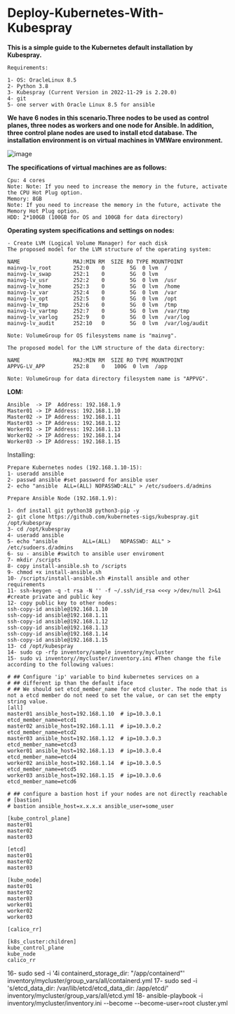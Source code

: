 # Deploy-Kubernetes-With-Kubespray
**This is a simple guide to the Kubernetes default installation by Kubespray.**
```
Requirements:

1- OS: OracleLinux 8.5
2- Python 3.8
3- Kubespray (Current Version in 2022-11-29 is 2.20.0)
4- git
5- one server with Oracle Linux 8.5 for ansible
```
**We have 6 nodes in this scenario.Three nodes to be used as control planes, three nodes as workers and one node for Ansible. In addition, three control plane nodes are used to install etcd database. The installation environment is on virtual machines in VMWare environment.**

![image](https://user-images.githubusercontent.com/16554389/204513136-50ae86ea-3ad6-4543-99b1-dd04dd503865.png)


**The specifications of virtual machines are as follows:**
```
Cpu: 4 cores
Note: Note: If you need to increase the memory in the future, activate the CPU Hot Plug option.
Memory: 8GB
Note: If you need to increase the memory in the future, activate the Memory Hot Plug option.
HDD: 2*100GB (100GB for OS and 100GB for data directory)
```
**Operating system specifications and settings on nodes:**
```
- Create LVM (Logical Volume Manager) for each disk
The proposed model for the LVM structure of the operating system:

NAME                 MAJ:MIN RM  SIZE RO TYPE MOUNTPOINT
mainvg-lv_root       252:0    0        5G  0 lvm  /
mainvg-lv_swap       252:1    0        5G  0 lvm  
mainvg-lv_usr        252:2    0        5G  0 lvm  /usr
mainvg-lv_home       252:3    0        5G  0 lvm  /home
mainvg-lv_var        252:4    0        5G  0 lvm  /var
mainvg-lv_opt        252:5    0        5G  0 lvm  /opt
mainvg-lv_tmp        252:6    0        5G  0 lvm  /tmp
mainvg-lv_vartmp     252:7    0        5G  0 lvm  /var/tmp
mainvg-lv_varlog     252:9    0        5G  0 lvm  /var/log
mainvg-lv_audit      252:10   0        5G  0 lvm  /var/log/audit

Note: VolumeGroup for OS filesystems name is "mainvg".

The proposed model for the LVM structure of the data directory:

NAME                 MAJ:MIN RM  SIZE RO TYPE MOUNTPOINT
APPVG-LV_APP         252:8    0   100G  0 lvm  /app

Note: VolumeGroup for data directory filesystem name is "APPVG".
```
**LOM:**
```
Ansible  -> IP  Address: 192.168.1.9
Master01 -> IP Address: 192.168.1.10
Master02 -> IP Address: 192.168.1.11
Master03 -> IP Address: 192.168.1.12
Worker01 -> IP Address: 192.168.1.13
Worker02 -> IP Address: 192.168.1.14
Worker03 -> IP Address: 192.168.1.15
```

Installing:
```
Prepare Kubernetes nodes (192.168.1.10-15):
1- useradd ansible
2- passwd ansible #set password for ansible user
2- echo "ansible  ALL=(ALL) NOPASSWD:ALL" > /etc/sudoers.d/admins

Prepare Ansible Node (192.168.1.9):

1- dnf install git python38 python3-pip -y
2- git clone https://github.com/kubernetes-sigs/kubespray.git /opt/kubespray
3- cd /opt/kubespray
4- useradd ansible
5- echo "ansible		ALL=(ALL)	NOPASSWD: ALL" > /etc/sudoers.d/admins
6- su - ansible #switch to ansible user enviroment
7- mkdir /scripts
8- copy install-ansible.sh to /scripts
9- chmod +x install-ansible.sh
10- /scripts/install-ansible.sh #install ansible and other requirements
11- ssh-keygen -q -t rsa -N '' -f ~/.ssh/id_rsa <<<y >/dev/null 2>&1 #create private and public key
12- copy public key to other nodes:
ssh-copy-id ansible@192.168.1.10
ssh-copy-id ansible@192.168.1.11
ssh-copy-id ansible@192.168.1.12
ssh-copy-id ansible@192.168.1.13
ssh-copy-id ansible@192.168.1.14
ssh-copy-id ansible@192.168.1.15
13- cd /opt/kubespray
14- sudo cp -rfp inventory/sample inventory/mycluster 
15- sudo vi inventory//mycluster/inventory.ini #Then change the file according to the following values:

# ## Configure 'ip' variable to bind kubernetes services on a
# ## different ip than the default iface
# ## We should set etcd_member_name for etcd cluster. The node that is not a etcd member do not need to set the value, or can set the empty string value.
[all]
master01 ansible_host=192.168.1.10  # ip=10.3.0.1 etcd_member_name=etcd1
master02 ansible_host=192.168.1.11  # ip=10.3.0.2 etcd_member_name=etcd2
master03 ansible_host=192.168.1.12  # ip=10.3.0.3 etcd_member_name=etcd3
worker01 ansible_host=192.168.1.13  # ip=10.3.0.4 etcd_member_name=etcd4
worker02 ansible_host=192.168.1.14  # ip=10.3.0.5 etcd_member_name=etcd5
worker03 ansible_host=192.168.1.15  # ip=10.3.0.6 etcd_member_name=etcd6

# ## configure a bastion host if your nodes are not directly reachable
# [bastion]
# bastion ansible_host=x.x.x.x ansible_user=some_user

[kube_control_plane]
master01
master02
master03

[etcd]
master01
master02
master03

[kube_node]
master01
master02
master03
worker01
worker02
worker03

[calico_rr]

[k8s_cluster:children]
kube_control_plane
kube_node
calico_rr
```

16- sudo sed -i '4i containerd_storage_dir: "/app/containerd"'  inventory/mycluster/group_vars/all/containerd.yml
17- sudo sed -i 's/etcd_data_dir: \/var\/lib\/etcd/etcd_data_dir: \/app\/etcd/' inventory/mycluster/group_vars/all/etcd.yml
18- ansible-playbook -i inventory/mycluster/inventory.ini  --become --become-user=root cluster.yml



